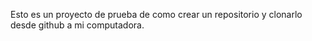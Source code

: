 Esto es un proyecto de prueba de como crear un repositorio y clonarlo desde github a mi computadora.
